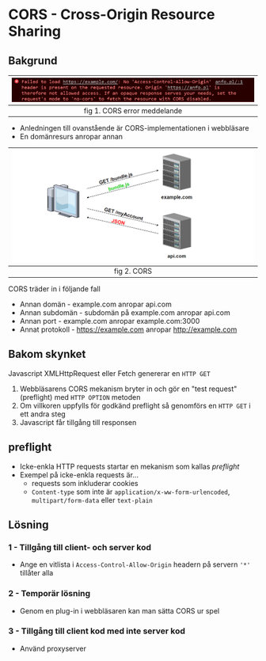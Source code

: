 # CORS - Cross-Origin Resource Sharing

## Bakgrund

| ![cors-fail.png](images/cors-fail.png) |
|:--:|
| fig 1. CORS error meddelande |

* Anledningen till ovanstående är CORS-implementationen i webbläsare
* En domänresurs anropar annan

| ![cors-fail2.png](images/cors-fail2.png) |
|:--:|
| fig 2. CORS |

CORS träder in i följande fall

* Annan domän - example.com anropar api.com
* Annan subdomän - subdomän på example.com anropar api.com
* Annan port - example.com anropar example.com:3000
* Annat protokoll - https://example.com anropar http://example.com

## Bakom skynket

Javascript XMLHttpRequest eller Fetch genererar en ```HTTP GET```

1. Webbläsarens CORS mekanism bryter in och gör en "test request" (preflight) med ```HTTP OPTION``` metoden
2. Om villkoren uppfylls för godkänd preflight så genomförs en ```HTTP GET``` i ett andra steg
3. Javascript får tillgång till responsen

## preflight

* Icke-enkla HTTP requests startar en mekanism som kallas *preflight*
* Exempel på icke-enkla requests är...
  * requests som inkluderar cookies
  * ```Content-type``` som inte är ```application/x-ww-form-urlencoded```, ```multipart/form-data``` eller ```text-plain```

## Lösning

### 1 - Tillgång till client- och server kod

* Ange en vitlista i ```Access-Control-Allow-Origin``` headern på servern ```'*'``` tillåter alla

### 2 - Temporär lösning

* Genom en plug-in i webbläsaren kan man sätta CORS ur spel

### 3 - Tillgång till client kod med inte server kod

* Använd proxyserver
